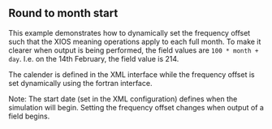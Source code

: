 Round to month start
------

This example demonstrates how to dynamically set the frequency offset such that
the XIOS meaning operations apply to each full month. To make it clearer when
output is being performed, the field values are `100 * month + day`. I.e. on
the 14th February, the field value is 214.

The calender is defined in the XML interface while the frequency offset is set
dynamically using the fortran interface.

Note: The start date (set in the XML configuration) defines when the simulation
will begin. Setting the frequency offset changes when output of a field begins.